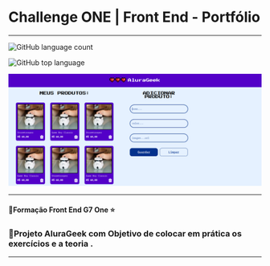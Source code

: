 # Challenge ONE | Front End - Portfólio
---
![GitHub language count](https://img.shields.io/github/languages/count/jeffersonASilva/alurageek_proj.git)

![GitHub top language](https://img.shields.io/github/languages/top/jeffersonAsilva/projeto_aalurageek_proj.git)


<p align="center" >
     <img width="600" heigth="600" src="/img/capa2.png">
</p>


---
#### 🔹Formação Front End G7 One ⭐

### 🔹Projeto AluraGeek com Objetivo de colocar em prática os exercícios e a teoria .


---


